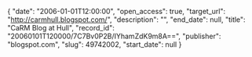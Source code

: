 {
  "date": "2006-01-01T12:00:00", 
  "open_access": true, 
  "target_url": "http://carmhull.blogspot.com/", 
  "description": "", 
  "end_date": null, 
  "title": "CaRM Blog at Hull", 
  "record_id": "20060101T120000/7C7Bv0P2B/IYhamZdK9m8A==", 
  "publisher": "blogspot.com", 
  "slug": 49742002, 
  "start_date": null
}

